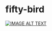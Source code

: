 # fifty-bird
[![IMAGE ALT TEXT](http://img.youtube.com/vi/cHWBX20Qu8E/0.jpg)](https://www.youtube.com/watch?v=cHWBX20Qu8E "Fifty Birds")
